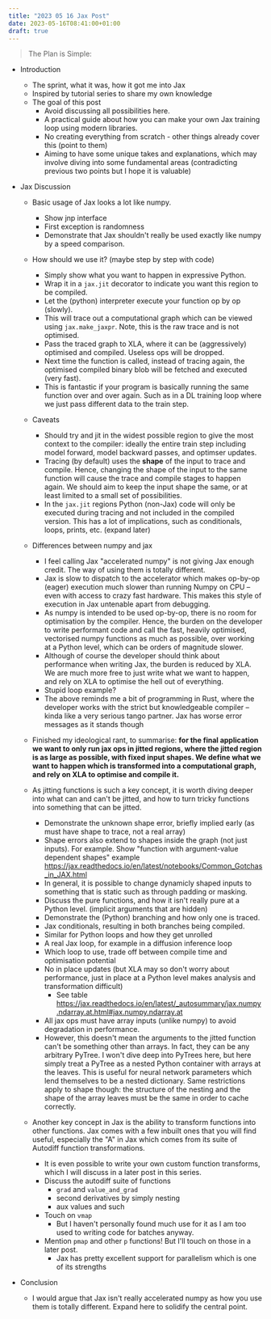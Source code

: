 ```yaml
---
title: "2023 05 16 Jax Post"
date: 2023-05-16T08:41:00+01:00
draft: true
---
```


> The Plan is Simple:
- Introduction
    - The sprint, what it was, how it got me into Jax
    - Inspired by tutorial series to share my own knowledge
    - The goal of this post
        - Avoid discussing all possibilities here.
        - A practical guide about how you can make your own Jax training loop using modern libraries.
        - No creating everything from scratch - other things already cover this (point to them)
        - Aiming to have some unique takes and explanations, which may involve diving into some fundamental areas (contradicting previous two points but I hope it is valuable)

- Jax Discussion
    - Basic usage of Jax looks a lot like numpy.
        - Show jnp interface
        - First exception is randomness
        - Demonstrate that Jax shouldn't really be used exactly like numpy by a speed comparison.

    - How should we use it? (maybe step by step with code)
        - Simply show what you want to happen in expressive Python.
        - Wrap it in a `jax.jit` decorator to indicate you want this region to be compiled.
        - Let the (python) interpreter execute your function op by op (slowly).
        - This will trace out a computational graph which can be viewed using `jax.make_jaxpr`. Note, this is the raw trace and is not optimised.
        - Pass the traced graph to XLA, where it can be (aggressively) optimised and compiled. Useless ops will be dropped.
        - Next time the function is called, instead of tracing again, the optimised compiled binary blob will be fetched and executed (very fast).
        - This is fantastic if your program is basically running the same function over and over again. Such as in a DL training loop where we just pass different data to the train step.

    - Caveats
        - Should try and jit in the widest possible region to give the most context to the compiler: ideally the entire train step including model forward, model backward passes, and optimser updates.
        - Tracing (by default) uses the **shape** of the input to trace and compile. Hence, changing the shape of the input to the same function will cause the trace and compile stages to happen again. We should aim to keep the input shape the same, or at least limited to a small set of possibilities.
        - In the `jax.jit` regions Python (non-Jax) code will only be executed during tracing and not included in the compiled version. This has a lot of implications, such as conditionals, loops, prints, etc. (expand later)

    - Differences between numpy and jax
        - I feel calling Jax "accelerated numpy" is not giving Jax enough credit. The way of using them is totally different.
        - Jax is slow to dispatch to the accelerator which makes op-by-op (eager) execution much slower than running Numpy on CPU – even with access to crazy fast hardware. This makes this style of execution in Jax untenable apart from debugging.
        - As numpy is intended to be used op-by-op, there is no room for optimisation by the compiler. Hence, the burden on the developer to write performant code and call the fast, heavily optimised, vectorised numpy functions as much as possible, over working at a Python level, which can be orders of magnitude slower.
        - Although of course the developer should think about performance when writing Jax, the burden is reduced by XLA. We are much more free to just write what we want to happen, and rely on XLA to optimise the hell out of everything.
        - Stupid loop example?
        - The above reminds me a bit of programming in Rust, where the developer works with the strict but knowledgeable compiler – kinda like a very serious tango partner. Jax has worse error messages as it stands though

    - Finished my ideological rant, to summarise: **for the final application we want to only run jax ops in jitted regions, where the jitted region is as large as possible, with fixed input shapes. We define what we want to happen which is transformed into a computational graph, and rely on XLA to optimise and compile it.**

    - As jitting functions is such a key concept, it is worth diving deeper into what can and can't be jitted, and how to turn tricky functions into something that can be jitted.
        - Demonstrate the unknown shape error, briefly implied early (as must have shape to trace, not a real array)
        - Shape errors also extend to shapes inside the graph (not just inputs). For example. Show "function with argument-value dependent shapes" example https://jax.readthedocs.io/en/latest/notebooks/Common_Gotchas_in_JAX.html
        - In general, it is possible to change dynamicly shaped inputs to something that is static such as through padding or masking.
        - Discuss the pure functions, and how it isn't really pure at a Python level. (implicit arguments that are hidden)
        - Demonstrate the (Python) branching and how only one is traced.
        - Jax conditionals, resulting in both branches being compiled.
        - Similar for Python loops and how they get unrolled
        - A real Jax loop, for example in a diffusion inference loop
        - Which loop to use, trade off between compile time and optimisation potential
        - No in place updates (but XLA may so don't worry about performance, just in place at a Python level makes analysis and transformation difficult)
            - See table https://jax.readthedocs.io/en/latest/_autosummary/jax.numpy.ndarray.at.html#jax.numpy.ndarray.at
        - All jax ops must have array inputs (unlike numpy) to avoid degradation in performance.
        - However, this doesn't mean the arguments to the jitted function can't be something other than arrays. In fact, they can be any arbitrary PyTree. I won't dive deep into PyTrees here, but here simply treat a PyTree as a nested Python container with arrays at the leaves. This is useful for neural network parameters which lend themselves to be a nested dictionary. Same restrictions apply to shape though: the structure of the nesting and the shape of the array leaves must be the same in order to cache correctly.

    - Another key concept in Jax is the ability to transform functions into other functions. Jax comes with a few inbuilt ones that you will find useful, especially the "A" in Jax which comes from its suite of Autodiff function transformations.
        - It is even possible to write your own custom function transforms, which I will discuss in a later post in this series. 
        - Discuss the autodiff suite of functions
            - `grad` and `value_and_grad`
            - second derivatives by simply nesting
            - aux values and such
        - Touch on `vmap`
            - But I haven't personally found much use for it as I am too used to writing code for batches anyway.
        - Mention `pmap` and other `p` functions! But I'll touch on those in a later post.
            - Jax has pretty excellent support for parallelism which is one of its strengths

- Conclusion
    - I would argue that Jax isn't really accelerated numpy as how you use them is totally different. Expand here to solidify the central point.